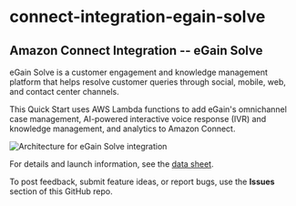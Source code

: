 # connect-integration-egain-solve
## Amazon Connect Integration -- eGain Solve

eGain Solve is a customer engagement and knowledge management platform that helps resolve customer queries through social, mobile, web, and contact center channels.

This Quick Start uses AWS Lambda functions to add eGain's omnichannel case management, AI-powered interactive voice response (IVR) and knowledge management, and analytics to Amazon Connect.

![Architecture for eGain Solve integration](https://d0.awsstatic.com/partner-network/QuickStart/connect/connect-integration-egain-architecture.png)

For details and launch information, see the [data sheet](ttps://fwd.aws/gNjpM).

To post feedback, submit feature ideas, or report bugs, use the **Issues** section of this GitHub repo.
